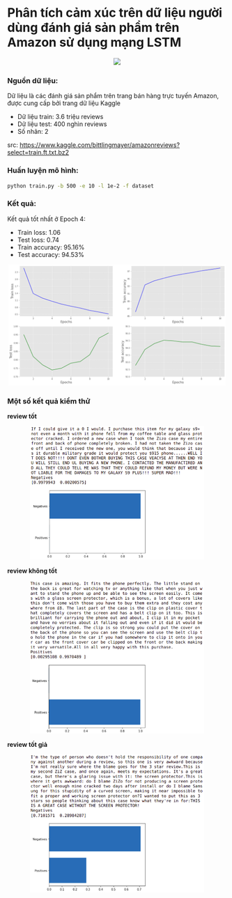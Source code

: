 # Phân tích cảm xúc trên dữ liệu người dùng đánh giá sản phẩm trên Amazon sử dụng mạng LSTM
<p align="center">
<img src="https://colah.github.io/posts/2015-08-Understanding-LSTMs/img/LSTM3-chain.png" width="400"/>
</p>


### Nguồn dữ liệu:

Dữ liệu là các đánh giá sản phẩm trên trang bán hàng trực tuyến Amazon, được cung cấp bởi trang dữ liệu Kaggle
* Dữ liệu train: 3.6 triệu reviews
* Dữ liệu test: 400 nghìn reviews
* Số nhãn: 2

src: https://www.kaggle.com/bittlingmayer/amazonreviews?select=train.ft.txt.bz2


### Huấn luyện mô hình:

```bash
python train.py -b 500 -e 10 -l 1e-2 -f dataset
```

### Kết quả:

Kết quả tốt nhất ở Epoch 4:
* Train loss: 1.06
* Test loss: 0.74
* Train accuracy: 95.16%
* Test accuracy: 94.53%

<p align="center">
<img src="./img/Training_result.png" width="500"/>
</p>


### Một số kết quả kiểm thử
**review tốt**
<p align="center">
<img src="./img/possitive.png" width="400"/>
</p>

**review không tốt**
<p align="center">
<img src="./img/negative.png" width="400"/>
</p>

**review tốt giả**
<p align="center">
<img src="./img/fake_possitive.png" width="400"/>
</p>
